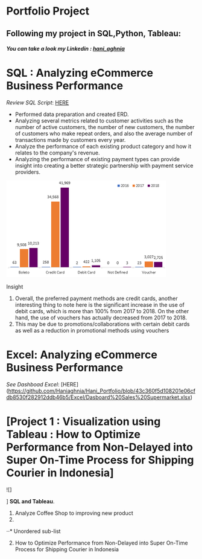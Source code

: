 # **Portfolio Project**

## Following my project in SQL,Python, Tableau: 
#### *You can take a look my Linkedin : [hani_aghnia](https://www.linkedin.com/in/haniaghnia/)*

# SQL : Analyzing eCommerce Business Performance
*Review SQL Script*: [HERE](https://github.com/Haniaghnia/Hani_Portfolio/blob/43c360f5d108201e06cfdb8530f282912ddb46b5/SQL/Project/Analyzing%20eCommerce%20Business%20Performance%20with%20SQL.sql)
* Performed data preparation and created ERD.
* Analyzing several metrics related to customer activities such as the number of active customers, the number of new customers, the number of customers who make repeat orders, and also the average number of transactions made by customers every year.
* Analyze the performance of each existing product category and how it relates to the company's revenue.
* Analyzing the performance of existing payment types can provide insight into creating a better strategic partnership with payment service providers.

![](https://github.com/Haniaghnia/Hani_Portfolio/blob/43c360f5d108201e06cfdb8530f282912ddb46b5/SQL/Project/Payment.PNG)

Insight
1. Overall, the preferred payment methods are credit cards, another interesting thing to note here is the significant increase in the use of debit cards, which is more than 100% from 2017 to 2018. On the other hand, the use of vouchers has actually decreased from 2017 to 2018.
2. This may be due to promotions/collaborations with certain debit cards as well as a reduction in promotional methods using vouchers


# Excel: Analyzing eCommerce Business Performance
*See Dashboad Excel*: [HERE] (https://github.com/Haniaghnia/Hani_Portfolio/blob/43c360f5d108201e06cfdb8530f282912ddb46b5/Excel/Dasboard%20Sales%20Supermarket.xlsx)


# [Project 1 : Visualization using Tableau : How to Optimize Performance from Non-Delayed into Super On-Time Process for Shipping Courier in Indonesia]
![]

]
  **SQL and Tableau**. 
1. Analyze Coffee Shop to improving new product
2. 
⋅⋅* Unordered sub-list


2. How to Optimize Performance from Non-Delayed into Super On-Time Process for Shipping Courier in Indonesia



